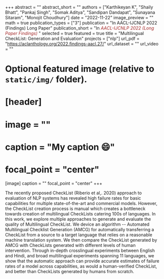 +++
abstract = ""
abstract_short = ""
authors = ["Karthikeyan K", "Shaily Bhatt", "Pankaj Singh", "Somak Aditya", "Sandipan Dandapat", "Sunayana Sitaram", "Monojit Choudhury"]
date = "2022-11-22"
image_preview = ""
math = true
publication_types = ["3"]
publication = "In AACL-IJCNLP 2022 (Findings) Long Paper"
publication_short = "In <span style='color:brown;'>*AACL-IJCNLP 2022 (Long Paper Findings)*</span> "
selected = true
featured = true
title = "Multilingual CheckList: Generation and Evaluation"
projects = ["nlp"]
url_pdf = "https://aclanthology.org/2022.findings-aacl.27/"
url_dataset = ""
url_video = ""


# Optional featured image (relative to `static/img/` folder).
# [header]
# image = ""
# caption = "My caption :smile:"
# focal_point = "center"

[image]
caption = ""
focal_point = "center"
+++

The recently proposed CheckList (Riberio et al,. 2020) approach to evaluation of NLP systems has revealed high failure rates for basic capabilities for multiple state-of-the-art and commercial models. However, the CheckList creation process is manual which creates a bottleneck towards creation of multilingual CheckLists catering 100s of languages. In this work, we explore multiple approaches to generate and evaluate the quality of Multilingual CheckList. We device an algorithm -- Automated Multilingual Checklist Generation (AMCG) for automatically transferring a CheckList from a source to a target language that relies on a reasonable machine translation system. We then compare the CheckList generated by AMCG with CheckLists generated with different levels of human intervention. Through in-depth crosslingual experiments between English and Hindi, and broad multilingual experiments spanning 11 languages, we show that the automatic approach can provide accurate estimates of failure rates of a model across capabilities, as would a human-verified CheckList, and better than CheckLists generated by humans from scratch.

